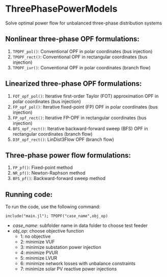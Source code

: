 # ThreePhasePowerModels
Solve optimal power flow for unbalanced three-phase distribution systems 

## Nonlinear three-phase OPF formulations:
1. `TPOPF_pol()`: Conventional OPF in polar coordinates (bus injection) 
2. `TPOPF_rect()`: Conventional OPF in rectangular coordinates (bus injection) 
3. `TPOPF_ivr()`: Conventional OPF in polar coordinates (branch flow) 

## Linearized three-phase OPF formulations:
1. `FOT_opf_pol()`: Iterative first-order Taylor (FOT) approximation OPF in polar coordinates (bus injection)
2. `FP_opf_pol()`: Iterative fixed-point (FP) OPF in polar coordinates (bus injection)
3. `FP_opf_rect()`: Iterative FP-OPF in rectangular coordinates (bus injection)
4. `BFS_opf_rect()`: Iterative backward-forward sweep (BFS) OPF in rectangular coordinates (branch flow)
4. `D3F_opf_rect()`: LinDist3Flow OPF (branch flow)

## Three-phase power flow formulations:
1. `FP_pf()`: Fixed-point method
1. `NR_pf()`: Newton-Raphson method
1. `BFS_pf()`: Backward-forward sweep method

## Running code:
To run the code, use the following command:
```@example overview
include("main.jl"); TPOPF("case_name",obj_op)
``` 
   - *case_name*: subfolder name in data folder to choose test feeder
   - *obj_op*: choose objective function 
     - 1: no objective
     - 2: minimize VUF
	 - 3: minimize substation power injection
	 - 4: minimize PVUR
	 - 5: minimize LVUR
	 - 6: minimize network losses with unbalance constraints
	 - 7: minimize solar PV reactive power injections
